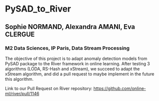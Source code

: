 # PySAD_to_River
## Sophie NORMAND, Alexandra AMANI, Eva CLERGUE
### M2 Data Sciences, IP Paris, Data Stream Processing

The objective of this project is to adapt anomaly detection models from PySAD package to the River framework in online learning.
After testing 3 algorithms (LODA, RS-Hash and xStream), we succeed to adapt the xStream algorithm, and did a pull request to maybe implement in the future this algorithm.

Link to our Pull Request on River repository: https://github.com/online-ml/river/pull/1146
